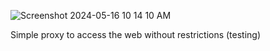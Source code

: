 ![Screenshot 2024-05-16 10 14 10 AM](https://github.com/RealLogiDev/metric/assets/100708115/520b4eff-a35c-4ea7-bb3d-82788a78371d)  

Simple proxy to access the web without restrictions (testing)
